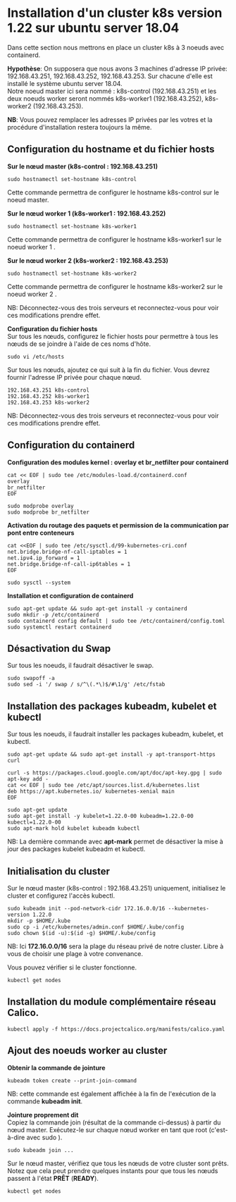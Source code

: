# Installation d'un cluster k8s version 1.22 sur ubuntu server 18.04

Dans cette section nous mettrons en place un cluster k8s à 3 noeuds avec containerd.

**Hypothèse**: On supposera que nous avons 3 machines d'adresse IP privée: 192.168.43.251, 192.168.43.252, 192.168.43.253. Sur chacune d'elle est installé le système ubuntu server 18.04. <br>
Notre noeud master ici sera nommé : k8s-control (192.168.43.251) et les deux noeuds worker seront nommés k8s-worker1 (192.168.43.252), k8s-worker2 (192.168.43.253). <br>

**NB**: Vous pouvez remplacer les adresses IP privées par les votres et la procédure d'installation restera toujours la même. <br>

## Configuration du hostname et du fichier hosts
**Sur le nœud master (k8s-control : 192.168.43.251)**
```
sudo hostnamectl set-hostname k8s-control
```

Cette commande permettra de configurer le hostname k8s-control sur le noeud master.

**Sur le nœud worker 1 (k8s-worker1 : 192.168.43.252)**
```
sudo hostnamectl set-hostname k8s-worker1
```

Cette commande permettra de configurer le hostname k8s-worker1 sur le noeud worker 1 .

**Sur le nœud worker 2 (k8s-worker2 : 192.168.43.253)**
```
sudo hostnamectl set-hostname k8s-worker2
```

Cette commande permettra de configurer le hostname k8s-worker2 sur le noeud worker 2 .

NB: Déconnectez-vous des trois serveurs et reconnectez-vous pour voir ces modifications prendre effet.

**Configuration du fichier hosts**<br>
Sur tous les nœuds, configurez le fichier hosts pour permettre à tous les nœuds de se joindre à l'aide de ces noms d'hôte.
```
sudo vi /etc/hosts
```

Sur tous les nœuds, ajoutez ce qui suit à la fin du fichier. Vous devrez fournir l'adresse IP privée pour chaque nœud.
```
192.168.43.251 k8s-control
192.168.43.252 k8s-worker1
192.168.43.253 k8s-worker2
```

NB: Déconnectez-vous des trois serveurs et reconnectez-vous pour voir ces modifications prendre effet.

## Configuration du containerd
**Configuration des modules kernel : overlay et br_netfilter pour containerd**
```
cat << EOF | sudo tee /etc/modules-load.d/containerd.conf
overlay
br_netfilter
EOF

sudo modprobe overlay
sudo modprobe br_netfilter
```

**Activation du routage des paquets et permission de la communication par pont entre conteneurs**
```
cat <<EOF | sudo tee /etc/sysctl.d/99-kubernetes-cri.conf
net.bridge.bridge-nf-call-iptables = 1
net.ipv4.ip_forward = 1
net.bridge.bridge-nf-call-ip6tables = 1
EOF

sudo sysctl --system
```

**Installation et configuration de containerd**
```
sudo apt-get update && sudo apt-get install -y containerd
sudo mkdir -p /etc/containerd
sudo containerd config default | sudo tee /etc/containerd/config.toml
sudo systemctl restart containerd
```

## Désactivation du Swap
Sur tous les noeuds, il faudrait désactiver le swap.
```
sudo swapoff -a
sudo sed -i '/ swap / s/^\(.*\)$/#\1/g' /etc/fstab
```

## Installation des packages kubeadm, kubelet et kubectl
Sur tous les noeuds, il faudrait installer les packages kubeadm, kubelet, et kubectl.
```
sudo apt-get update && sudo apt-get install -y apt-transport-https curl

curl -s https://packages.cloud.google.com/apt/doc/apt-key.gpg | sudo apt-key add -
cat << EOF | sudo tee /etc/apt/sources.list.d/kubernetes.list
deb https://apt.kubernetes.io/ kubernetes-xenial main
EOF

sudo apt-get update
sudo apt-get install -y kubelet=1.22.0-00 kubeadm=1.22.0-00 kubectl=1.22.0-00
sudo apt-mark hold kubelet kubeadm kubectl
```

NB: La dernière commande avec **apt-mark** permet de désactiver la mise à jour des packages kubelet kubeadm et kubectl.

## Initialisation du cluster
Sur le nœud master (k8s-control : 192.168.43.251) uniquement, initialisez le cluster et configurez l'accès kubectl.
```
sudo kubeadm init --pod-network-cidr 172.16.0.0/16 --kubernetes-version 1.22.0
mkdir -p $HOME/.kube
sudo cp -i /etc/kubernetes/admin.conf $HOME/.kube/config
sudo chown $(id -u):$(id -g) $HOME/.kube/config
```

NB: Ici **172.16.0.0/16** sera la plage du réseau privé de notre cluster. Libre à vous de choisir une plage à votre convenance. <br>

Vous pouvez vérifier si le cluster fonctionne.
```
kubectl get nodes
```

## Installation du module complémentaire réseau Calico.
```
kubectl apply -f https://docs.projectcalico.org/manifests/calico.yaml
```

## Ajout des noeuds worker au cluster
**Obtenir la commande de jointure**
```
kubeadm token create --print-join-command
```

NB: cette commande est également affichée à la fin de l'exécution de la commande **kubeadm init**.

**Jointure proprement dit** <br>
Copiez la commande join (résultat de la commande ci-dessus) à partir du nœud master. Exécutez-le sur chaque nœud worker en tant que root (c'est-à-dire avec sudo ).
```
sudo kubeadm join ...
```

Sur le nœud master, vérifiez que tous les nœuds de votre cluster sont prêts. Notez que cela peut prendre quelques instants pour que tous les nœuds passent à l'état **PRÊT** (**READY**).
```
kubectl get nodes
```